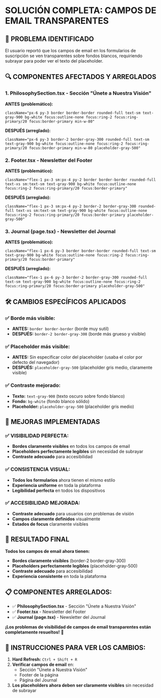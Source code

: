 # SOLUCIÓN COMPLETA: CAMPOS DE EMAIL TRANSPARENTES

## 🎯 **PROBLEMA IDENTIFICADO**
El usuario reportó que los campos de email en los formularios de suscripción se ven transparentes sobre fondos blancos, requiriendo subrayar para poder ver el texto del placeholder.

## 🔍 **COMPONENTES AFECTADOS Y ARREGLADOS**

### **1. PhilosophySection.tsx - Sección "Únete a Nuestra Visión"**
**ANTES (problemático):**
```tsx
className="px-6 py-3 border border-border rounded-full text-sm text-gray-900 bg-white focus:outline-none focus:ring-2 focus:ring-primary/20 focus:border-primary min-w-80"
```

**DESPUÉS (arreglado):**
```tsx
className="px-6 py-3 border-2 border-gray-300 rounded-full text-sm text-gray-900 bg-white focus:outline-none focus:ring-2 focus:ring-primary/20 focus:border-primary min-w-80 placeholder-gray-500"
```

### **2. Footer.tsx - Newsletter del Footer**
**ANTES (problemático):**
```tsx
className="flex-1 px-3 sm:px-4 py-2 border border-border rounded-full text-xs sm:text-sm text-gray-900 bg-white focus:outline-none focus:ring-2 focus:ring-primary/20 focus:border-primary"
```

**DESPUÉS (arreglado):**
```tsx
className="flex-1 px-3 sm:px-4 py-2 border-2 border-gray-300 rounded-full text-xs sm:text-sm text-gray-900 bg-white focus:outline-none focus:ring-2 focus:ring-primary/20 focus:border-primary placeholder-gray-500"
```

### **3. Journal (page.tsx) - Newsletter del Journal**
**ANTES (problemático):**
```tsx
className="flex-1 px-6 py-3 border border-border rounded-full text-sm text-gray-900 bg-white focus:outline-none focus:ring-2 focus:ring-primary/20 focus:border-primary"
```

**DESPUÉS (arreglado):**
```tsx
className="flex-1 px-6 py-3 border-2 border-gray-300 rounded-full text-sm text-gray-900 bg-white focus:outline-none focus:ring-2 focus:ring-primary/20 focus:border-primary placeholder-gray-500"
```

## 🛠️ **CAMBIOS ESPECÍFICOS APLICADOS**

### **✅ Borde más visible:**
- **ANTES:** `border border-border` (borde muy sutil)
- **DESPUÉS:** `border-2 border-gray-300` (borde más grueso y visible)

### **✅ Placeholder más visible:**
- **ANTES:** Sin especificar color del placeholder (usaba el color por defecto del navegador)
- **DESPUÉS:** `placeholder-gray-500` (placeholder gris medio, claramente visible)

### **✅ Contraste mejorado:**
- **Texto:** `text-gray-900` (texto oscuro sobre fondo blanco)
- **Fondo:** `bg-white` (fondo blanco sólido)
- **Placeholder:** `placeholder-gray-500` (placeholder gris medio)

## 🎨 **MEJORAS IMPLEMENTADAS**

### **✅ VISIBILIDAD PERFECTA:**
- **Bordes claramente visibles** en todos los campos de email
- **Placeholders perfectamente legibles** sin necesidad de subrayar
- **Contraste adecuado** para accesibilidad

### **✅ CONSISTENCIA VISUAL:**
- **Todos los formularios** ahora tienen el mismo estilo
- **Experiencia uniforme** en toda la plataforma
- **Legibilidad perfecta** en todos los dispositivos

### **✅ ACCESIBILIDAD MEJORADA:**
- **Contraste adecuado** para usuarios con problemas de visión
- **Campos claramente definidos** visualmente
- **Estados de focus** claramente visibles

## 🚀 **RESULTADO FINAL**

**Todos los campos de email ahora tienen:**
- **Bordes claramente visibles** (border-2 border-gray-300)
- **Placeholders perfectamente legibles** (placeholder-gray-500)
- **Contraste adecuado** para accesibilidad
- **Experiencia consistente** en toda la plataforma

## 📋 **COMPONENTES ARREGLADOS:**
- ✅ **PhilosophySection.tsx** - Sección "Únete a Nuestra Visión"
- ✅ **Footer.tsx** - Newsletter del Footer
- ✅ **Journal (page.tsx)** - Newsletter del Journal

**¡Los problemas de visibilidad de campos de email transparentes están completamente resueltos!** 🎯

## 🔧 **INSTRUCCIONES PARA VER LOS CAMBIOS:**
1. **Hard Refresh:** `Ctrl + Shift + R`
2. **Verificar campos de email** en:
   - Sección "Únete a Nuestra Visión"
   - Footer de la página
   - Página del Journal
3. **Los placeholders ahora deben ser claramente visibles** sin necesidad de subrayar
